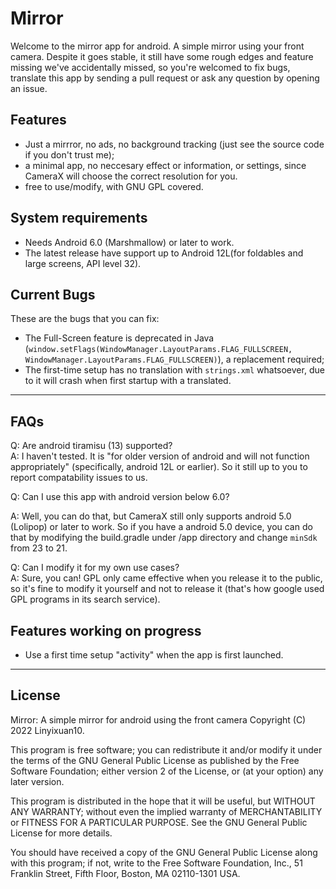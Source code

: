 # Mirror
Welcome to the mirror app for android. A simple mirror using your front camera.
Despite it goes stable, it still have some rough edges and feature missing we've accidentally missed, so you're welcomed to fix bugs, translate this app by sending a pull request or ask any question by opening an issue.
## Features
* Just a mirrror, no ads, no background tracking (just see the source code if you don't trust me);
* a minimal app, no neccesary effect or information, or settings, since CameraX will choose the correct resolution for you.
* free to use/modify, with GNU GPL covered.
## System requirements
* Needs Android 6.0 (Marshmallow) or later to work.
* The latest release have support up to Android 12L(for foldables and large screens, API level 32).
## Current Bugs
These are the bugs that you can fix:
* The Full-Screen feature is deprecated in Java (```window.setFlags(WindowManager.LayoutParams.FLAG_FULLSCREEN, WindowManager.LayoutParams.FLAG_FULLSCREEN)```), a replacement required;
* The first-time setup has no translation with ```strings.xml``` whatsoever, due to it will crash when first startup with a translated.
 ---
## FAQs
Q: Are android tiramisu (13) supported?</br>
A: I haven't tested. It is "for older version of android and will not function appropriately" (specifically, android 12L or earlier). So it still up to you to report compatability issues to us.

Q: Can I use this app with android version below 6.0?

A: Well, you can do that, but CameraX still only supports android 5.0 (Lolipop) or later to work. So if you have a android 5.0 device, you can do that by modifying the build.gradle under /app directory and change ``minSdk`` from 23 to 21.

Q: Can I modify it for my own use cases?</br>
A: Sure, you can! GPL only came effective when you release it to the public, so it's fine to modify it yourself and not to release it (that's how google used GPL programs in its search service).

## Features working on progress
 * Use a first time setup "activity" when the app is first launched.
---
## License
Mirror: A simple mirror for android using the front camera
Copyright (C) 2022 Linyixuan10.

This program is free software; you can redistribute it and/or modify
it under the terms of the GNU General Public License as published by
the Free Software Foundation; either version 2 of the License, or
(at your option) any later version.

This program is distributed in the hope that it will be useful,
but WITHOUT ANY WARRANTY; without even the implied warranty of
MERCHANTABILITY or FITNESS FOR A PARTICULAR PURPOSE.  See the
GNU General Public License for more details.

You should have received a copy of the GNU General Public License along
with this program; if not, write to the Free Software Foundation, Inc.,
51 Franklin Street, Fifth Floor, Boston, MA 02110-1301 USA.
